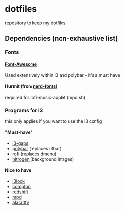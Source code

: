 # dotfiles

repository to keep my dotfiles


## Dependencies (non-exhaustive list)

### Fonts

#### [Font-Awesome](https://fontawesome.com/)
Used extensively within i3 and polybar - it's a must have

#### Hurmit (from [nerd-fonts](https://github.com/ryanoasis/nerd-fonts))
required for rofi-music-applet (mpd.sh)

### Programs for i3
this only applies if you want to use the i3 config

#### "Must-have" 
* [i3-gaps](https://github.com/Airblader/i3)
* [polybar](https://github.com/polybar/polybar) (replaces i3bar)
* [rofi](https://github.com/davatorium/rofi) (replaces dmenu)
* [nitrogen](https://github.com/l3ib/nitrogen) (background images)

#### Nice to have
* [i3lock](https://i3wm.org/i3lock/)
* [compton](https://github.com/chjj/compton)
* [redshift](https://github.com/jonls/redshift)
* [mpd](https://www.musicpd.org/)
* [alacritty](https://github.com/alacritty/alacritty)

